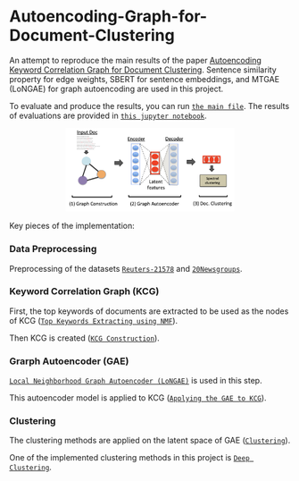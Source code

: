 # Autoencoding-Graph-for-Document-Clustering

An attempt to reproduce the main results of the paper [Autoencoding Keyword Correlation Graph for Document Clustering](https://www.aclweb.org/anthology/2020.acl-main.366/). Sentence similarity property for edge weights, SBERT for sentence embeddings, and MTGAE (LoNGAE) for graph autoencoding are used in this project.

To evaluate and produce the results, you can run [`the main file`](src/main.py).
The results of evaluations are provided in [`this jupyter notebook`](evaluation.ipynb).

<p align="center">
<img src="docs/images/autoencoding-KCG.png?raw=True" alt="Actors Network" width="60%"/>
</p>

Key pieces of the implementation:

### Data Preprocessing
Preprocessing of the datasets [`Reuters-21578`](src/preparation/reuters_cleaning.py) and [`20Newsgroups`](src/preparation/the20news_cleaning.py).

### Keyword Correlation Graph (KCG)
First, the top keywords of documents are extracted to be used as the nodes of KCG ([`Top Keywords Extracting using NMF`](src/modelling/NMF_keyword_extraction.py)).

Then KCG is created ([`KCG Construction`](src/processing/KCG.py)).

### Grarph Autoencoder (GAE)
[`Local Neighborhood Graph Autoencoder (LoNGAE)`](src/modelling/LoNGAE/models/ae.py) is used in this step.

This autoencoder model is applied to KCG ([`Applying the GAE to KCG`](src/processing/GAE_to_KCG.py)).

### Clustering
The clustering methods are applied on the latent space of GAE ([`Clustering`](src/processing/embedding_clustering.py)).

One of the implemented clustering methods in this project is [`Deep Clustering`](src/modelling/deep_clustering/clustering_model.py).
